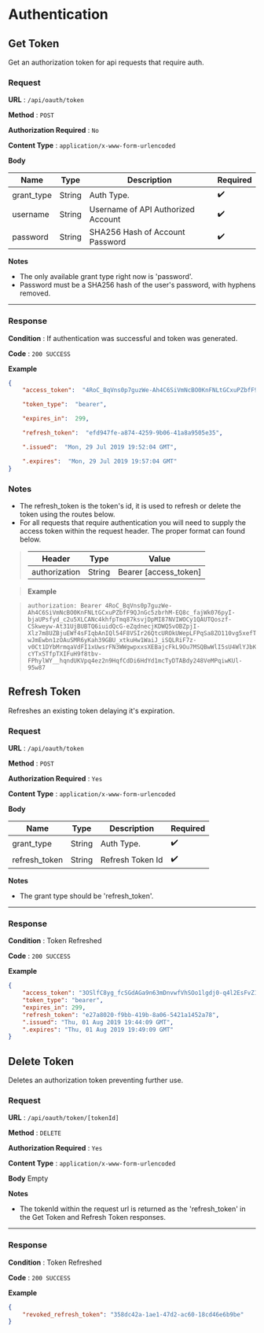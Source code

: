 # Authentication


## Get Token

Get an authorization token for api requests that require auth.

### Request

**URL** : `/api/oauth/token`

**Method** : `POST`

**Authorization Required** : `No`

**Content Type** : `application/x-www-form-urlencoded`

**Body**

| Name  | Type | Description | Required |
| ----- | ---- |------------ | -------- |
| grant_type | String  | Auth Type. | :heavy_check_mark: |
| username | String  | Username of API Authorized Account | :heavy_check_mark: |
| password | String  | SHA256 Hash of Account Password | :heavy_check_mark: |


**Notes**

* The only available grant type right now is 'password'.
* Password must be a SHA256 hash of the user's password, with hyphens removed.

---

### Response

**Condition** : If authentication was successful and token was generated.

**Code** : `200 SUCCESS`

**Example**

```json
{
	"access_token":  "4RoC_BqVns0p7guzWe-Ah4C6SiVmNcBO0KnFNLtGCxuPZbfF9QJnGc5zbrhM-EQ8c_fajWk076pyI-bjaUPsfyd_c2u5XLCANc4khfpTmq87ksvjDpMI87NVIWOCy1QAUTQoszf-CSkweyw-At31UjBUBTQ6iuidQcG-eZqdnecjKDWQ5vOBZpjI-Xlz7m8UZBjuEWf4sFIqbAnIQl54F8VSIr26QtcUROkUWepLFPqSa8ZO110vg5xefTy-wJmEwbn1zOAuSMR6yKah39GBU_xtkuHw1WaiJ_iSQLRiF7z-v0Ct1DYbMrmqaVdFI1xUwsrFN3WWgwpxxsXEBajcFkL9Ou7MSQBwWlI5sU4WlYJbKAGlaMJU9sohK5I3Q3B34UTub0xNdiyhqzn9E0HIep_RUzzE1YZhGmV3bBoV-cYTxSTfpTXIFuH9f8tbv-FPhylWY__hqndUKVpq4ez2n9HqfCdDi6HdYd1mcTyDTABdy248VeMPqiwKUl-95w87",

	"token_type":  "bearer",

	"expires_in":  299,

	"refresh_token":  "efd947fe-a874-4259-9b06-41a8a9505e35",

	".issued":  "Mon, 29 Jul 2019 19:52:04 GMT",

	".expires":  "Mon, 29 Jul 2019 19:57:04 GMT"
}
```


### Notes

* The refresh_token is the token's id, it is used to refresh or delete the token using the routes below.
* For all requests that require authentication you will need to supply the access token within the request header. The proper format can found below.

> | Header | Type | Value | 
> | ----- | ---- |------------ |
> | authorization | String  | Bearer [access_token] |


> **Example**

> ```
> authorization: Bearer 4RoC_BqVns0p7guzWe-Ah4C6SiVmNcBO0KnFNLtGCxuPZbfF9QJnGc5zbrhM-EQ8c_fajWk076pyI-bjaUPsfyd_c2u5XLCANc4khfpTmq87ksvjDpMI87NVIWOCy1QAUTQoszf-CSkweyw-At31UjBUBTQ6iuidQcG-eZqdnecjKDWQ5vOBZpjI-Xlz7m8UZBjuEWf4sFIqbAnIQl54F8VSIr26QtcUROkUWepLFPqSa8ZO110vg5xefTy-wJmEwbn1zOAuSMR6yKah39GBU_xtkuHw1WaiJ_iSQLRiF7z-v0Ct1DYbMrmqaVdFI1xUwsrFN3WWgwpxxsXEBajcFkL9Ou7MSQBwWlI5sU4WlYJbKAGlaMJU9sohK5I3Q3B34UTub0xNdiyhqzn9E0HIep_RUzzE1YZhGmV3bBoV-cYTxSTfpTXIFuH9f8tbv-FPhylWY__hqndUKVpq4ez2n9HqfCdDi6HdYd1mcTyDTABdy248VeMPqiwKUl-95w87
> ```



## Refresh Token
Refreshes an existing token delaying it's expiration.

### Request

**URL** : `/api/oauth/token`

**Method** : `POST`

**Authorization Required** : `Yes`

**Content Type** : `application/x-www-form-urlencoded`

**Body**

| Name  | Type | Description | Required |
| ----- | ---- |------------ | -------- |
| grant_type | String  | Auth Type. | :heavy_check_mark: |
| refresh_token | String  | Refresh Token Id | :heavy_check_mark: |


**Notes**

* The grant type should be 'refresh_token'.

---

### Response

**Condition** : Token Refreshed

**Code** : `200 SUCCESS`

**Example**

```json
{
	"access_token": "3OSlfC8yg_fcSGdAGa9n63mDnvwfVhSOo1lgdj0-q4l2EsFvZ1nbZYVoqJd27TI4ksZALxJbzpwcvDHJwg8Frmvlvys-VHE0TLSNK-_o7YvgT2TA3BIASI2nQdA6dx_LIuB5LJhQpIWrlypCpEgP_FRtDfGevUEVpskTP7wB0VDw02RsVaNW19qKWMNwdqU07KxvtY-ghWquMVw1UQfR5LQTbt48b-e741CeFSa1zCD7Zt3UCjaG5NYt7YawOnS-qsA0dL3fCNhQbhjVVe2UZ613JledeiZowKmoIMPqxH9wuTbSvMOqx-YRH2GItVIzk5EfV-gnpZvFUlAtpZjmQqsxUlWX0CWpvpT6Vcr4NMnNCB8MhSuOjNBDQBkA5Z7QVxgEuywa3lyYDuWnD6OpystzuyTWnF3ETzgb8DfgmbGu_VxpdpBgufq9yeVE0KPh8XaIEVkICDIzJCArmPWgrgHr_AXnsl-OwBL-VoNgs7j6BlN_jHQ_Wd6A5LoJU_mv",
	"token_type": "bearer",
	"expires_in": 299,
	"refresh_token": "e27a8020-f9bb-419b-8a06-5421a1452a78",
	".issued": "Thu, 01 Aug 2019 19:44:09 GMT",
	".expires": "Thu, 01 Aug 2019 19:49:09 GMT"
}
```


## Delete Token
Deletes an authorization token preventing further use.

### Request

**URL** : `/api/oauth/token/[tokenId]`

**Method** : `DELETE`

**Authorization Required** : `Yes`

**Content Type** : `application/x-www-form-urlencoded`

**Body**
Empty


**Notes**

* The tokenId within the request url is returned as the 'refresh_token' in the Get Token and Refresh Token responses.

---

### Response

**Condition** : Token Refreshed

**Code** : `200 SUCCESS`

**Example**

```json
{
	"revoked_refresh_token": "358dc42a-1ae1-47d2-ac60-18cd46e6b9be"
}
```
